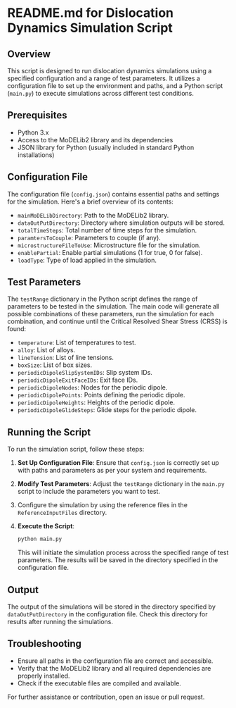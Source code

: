 # README.md for Dislocation Dynamics Simulation Script

## Overview
This script is designed to run dislocation dynamics simulations using a specified configuration and a range of test parameters. It utilizes a configuration file to set up the environment and paths, and a Python script (```main.py```) to execute simulations across different test conditions.

## Prerequisites
- Python 3.x
- Access to the MoDELib2 library and its dependencies
- JSON library for Python (usually included in standard Python installations)

## Configuration File
The configuration file (```config.json```) contains essential paths and settings for the simulation. Here's a brief overview of its contents:

- ```mainMoDELibDirectory```: Path to the MoDELib2 library.
- ```dataOutPutDirectory```: Directory where simulation outputs will be stored.
- ```totalTimeSteps```: Total number of time steps for the simulation.
- ```paramtersToCouple```: Parameters to couple (if any).
- ```microstructureFileToUse```: Microstructure file for the simulation.
- ```enablePartial```: Enable partial simulations (1 for true, 0 for false).
- ```loadType```: Type of load applied in the simulation.

## Test Parameters
The ```testRange``` dictionary in the Python script defines the range of parameters to be tested in the simulation. The main code will generate all possible combinations of these parameters, run the simulation for each combination, and continue until the Critical Resolved Shear Stress (CRSS) is found:

- ```temperature```: List of temperatures to test.
- ```alloy```: List of alloys.
- ```lineTension```: List of line tensions.
- ```boxSize```: List of box sizes.
- ```periodicDipoleSlipSystemIDs```: Slip system IDs.
- ```periodicDipoleExitFaceIDs```: Exit face IDs.
- ```periodicDipoleNodes```: Nodes for the periodic dipole.
- ```periodicDipolePoints```: Points defining the periodic dipole.
- ```periodicDipoleHeights```: Heights of the periodic dipole.
- ```periodicDipoleGlideSteps```: Glide steps for the periodic dipole.

## Running the Script
To run the simulation script, follow these steps:

1. **Set Up Configuration File**: Ensure that ```config.json``` is correctly set up with paths and parameters as per your system and requirements.

2. **Modify Test Parameters**: Adjust the ```testRange``` dictionary in the ```main.py``` script to include the parameters you want to test.

3. Configure the simulation by using the reference files in the ```ReferenceInputFiles``` directory.

4. **Execute the Script**:
   ```bash
   python main.py
   ```

   This will initiate the simulation process across the specified range of test parameters. The results will be saved in the directory specified in the configuration file.

## Output
The output of the simulations will be stored in the directory specified by ```dataOutPutDirectory``` in the configuration file. Check this directory for results after running the simulations.

## Troubleshooting
- Ensure all paths in the configuration file are correct and accessible.
- Verify that the MoDELib2 library and all required dependencies are properly installed.
- Check if the executable files are compiled and available.

For further assistance or contribution, open an issue or pull request.


